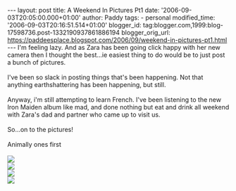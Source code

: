 \-\-- layout: post title: A Weekend In Pictures Pt1 date:
\'2006-09-03T20:05:00.000+01:00\' author: Paddy tags: - personal
modified\_time: \'2006-09-03T20:16:51.514+01:00\' blogger\_id:
tag:blogger.com,1999:blog-17598736.post-1332190937861886194
blogger\_orig\_url:
https://paddeesplace.blogspot.com/2006/09/weekend-in-pictures-pt1.html
\-\-- I\'m feeling lazy. And as Zara has been going click happy with her
new camera then I thought the best\...ie easiest thing to do would be to
just post a bunch of pictures.\
\
I\'ve been so slack in posting things that\'s been happening. Not that
anything earthshattering has been happening, but still.\
\
Anyway, i\'m still attempting to learn French. I\'ve been listening to
the new Iron Maiden album like mad, and done nothing but eat and drink
all weekend with Zara\'s dad and partner who came up to visit us.\
\
So\...on to the pictures!\
\
Animally ones first\
\
[![](https://photos1.blogger.com/blogger2/2320/2148/320/2006_09010037.jpg)](https://photos1.blogger.com/blogger2/2320/2148/1600/2006_09010037.jpg)\
[![](https://photos1.blogger.com/blogger2/2320/2148/320/Lazy%20Garfield.jpg)](https://photos1.blogger.com/blogger2/2320/2148/1600/Lazy%20Garfield.jpg)\
[![](https://photos1.blogger.com/blogger2/2320/2148/320/Munching%20Mikey.jpg)](https://photos1.blogger.com/blogger2/2320/2148/1600/Munching%20Mikey.jpg)\
[![](https://photos1.blogger.com/blogger2/2320/2148/320/2006_09010073.jpg)](https://photos1.blogger.com/blogger2/2320/2148/1600/2006_09010073.jpg)
